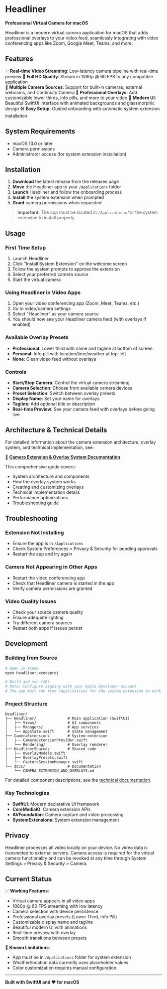 # Headliner

**Professional Virtual Camera for macOS**

Headliner is a modern virtual camera application for macOS that adds professional overlays to your video feed, seamlessly integrating with video conferencing apps like Zoom, Google Meet, Teams, and more.

## Features

✨ **Real-time Video Streaming**: Low-latency camera pipeline with real-time preview
🎥 **Full HD Quality**: Stream in 1080p @ 60 FPS to any compatible application  
🔄 **Multiple Camera Sources**: Support for built-in cameras, external webcams, and Continuity Camera
📝 **Professional Overlays**: Add customizable lower thirds, info pills, and more to your video
🎨 **Modern UI**: Beautiful SwiftUI interface with animated backgrounds and glassmorphic design
🛠 **Easy Setup**: Guided onboarding with automatic system extension installation

## System Requirements

- macOS 13.0 or later
- Camera permissions
- Administrator access (for system extension installation)

## Installation

1. **Download** the latest release from the releases page
2. **Move** the Headliner app to your `/Applications` folder
3. **Launch** Headliner and follow the onboarding process
4. **Install** the system extension when prompted
5. **Grant** camera permissions when requested

> **Important**: The app must be located in `/Applications` for the system extension to install properly.

## Usage

### First Time Setup

1. Launch Headliner
2. Click "Install System Extension" on the welcome screen
3. Follow the system prompts to approve the extension
4. Select your preferred camera source
5. Start the virtual camera

### Using Headliner in Video Apps

1. Open your video conferencing app (Zoom, Meet, Teams, etc.)
2. Go to video/camera settings
3. Select "Headliner" as your camera source
4. You should now see your Headliner camera feed (with overlays if enabled)

### Available Overlay Presets

- **Professional**: Lower third with name and tagline at bottom of screen
- **Personal**: Info pill with location/time/weather at top-left
- **None**: Clean video feed without overlays

### Controls

- **Start/Stop Camera**: Control the virtual camera streaming
- **Camera Selection**: Choose from available camera devices
- **Preset Selection**: Switch between overlay presets
- **Display Name**: Set your name for overlays
- **Tagline**: Add optional title or description
- **Real-time Preview**: See your camera feed with overlays before going live

## Architecture & Technical Details

For detailed information about the camera extension architecture, overlay system, and technical implementation, see:

📖 **[Camera Extension & Overlay System Documentation](docs/CAMERA_EXTENSION_AND_OVERLAYS.md)**

This comprehensive guide covers:

- System architecture and components
- How the overlay system works
- Creating and customizing overlays
- Technical implementation details
- Performance optimizations
- Troubleshooting guide

## Troubleshooting

### Extension Not Installing

- Ensure the app is in `/Applications`
- Check System Preferences > Privacy & Security for pending approvals
- Restart the app and try again

### Camera Not Appearing in Other Apps

- Restart the video conferencing app
- Check that Headliner camera is started in the app
- Verify camera permissions are granted

### Video Quality Issues

- Check your source camera quality
- Ensure adequate lighting
- Try different camera sources
- Restart both apps if issues persist

## Development

### Building from Source

```bash
# Open in Xcode
open Headliner.xcodeproj

# Build and run (⌘R)
# Note: Configure signing with your Apple Developer account
# The app must run from /Applications for the system extension to work
```

### Project Structure

```
Headliner/
├── Headliner/              # Main application (SwiftUI)
│   ├── Views/              # UI components
│   ├── Managers/           # App services
│   └── AppState.swift      # State management
├── CameraExtension/        # System extension
│   ├── CameraExtensionProvider.swift
│   └── Rendering/          # Overlay renderer
├── HeadlinerShared/        # Shared code
│   ├── OverlayModels.swift
│   ├── OverlayPresets.swift
│   └── CaptureSessionManager.swift
└── docs/                   # Documentation
    └── CAMERA_EXTENSION_AND_OVERLAYS.md
```

For detailed component descriptions, see the [technical documentation](docs/CAMERA_EXTENSION_AND_OVERLAYS.md).

### Key Technologies

- **SwiftUI**: Modern declarative UI framework
- **CoreMediaIO**: Camera extension APIs
- **AVFoundation**: Camera capture and video processing
- **SystemExtensions**: System extension management

## Privacy

Headliner processes all video locally on your device. No video data is transmitted to external servers. Camera access is required for the virtual camera functionality and can be revoked at any time through System Settings > Privacy & Security > Camera.

## Current Status

✅ **Working Features**:

- Virtual camera appears in all video apps
- 1080p @ 60 FPS streaming with low latency
- Camera selection with device persistence
- Professional overlay presets (Lower Third, Info Pill)
- Customizable display name and tagline
- Beautiful modern UI with animations
- Real-time preview with overlay
- Smooth transitions between presets

🚧 **Known Limitations**:

- App must be in `/Applications` folder for system extension
- Weather/location data currently uses placeholder values
- Color customization requires manual configuration

---

**Built with SwiftUI and ❤️ for macOS**
